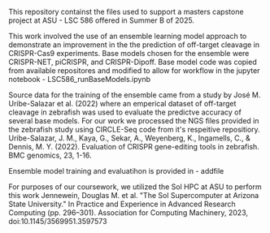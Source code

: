 This repository containst the files used to support a masters capstone project at ASU - LSC 586 offered in Summer B of 2025.

This work involved the use of an ensemble learning model approach to demonstrate an improvement in the the prediction of off-target cleavage in CRISPR-Cas9 experiments. Base models chosen for the ensemble were CRISPR-NET, piCRISPR, and CRISPR-Dipoff. Base model code was copied from available repositores and modified to allow for workflow in the jupyter notebook - LSC586_runBaseModels.ipynb

Source data for the training of the ensemble came from a study by José M. Uribe-Salazar et al. (2022) where an emperical dataset of off-target cleavage in zebrafish was used to evaluate the predictve accuracy of several base models. For our work we processed the NGS files provided in the zebrafish study using CIRCLE-Seq code from it's respeitive repositiory.
   Uribe-Salazar, J. M., Kaya, G., Sekar, A., Weyenberg, K., Ingamells, C., & Dennis, M. Y. (2022). Evaluation of CRISPR gene-editing tools in zebrafish. BMC genomics, 23, 1-16.

Ensemble model training and evaluatihon is provided in - addfile

For purposes of our coursework, we utilized the Sol HPC at ASU to perform this work
   Jennewein, Douglas M. et al. "The Sol Supercomputer at Arizona State University." In Practice and Experience in Advanced Research Computing (pp. 296–301). Association for Computing Machinery, 2023, doi:10.1145/3569951.3597573
